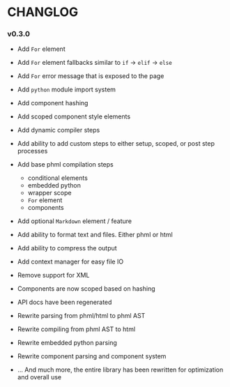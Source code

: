 # CHANGLOG

### v0.3.0
  - Add `For` element
  - Add `For` element fallbacks similar to `if` -> `elif` -> `else`
  - Add `For` error message that is exposed to the page
  - Add `python` module import system
  - Add component hashing
  - Add scoped component style elements
  - Add dynamic compiler steps
  - Add ability to add custom steps to either setup, scoped, or post step processes
  - Add base phml compilation steps
    - conditional elements
    - embedded python
    - wrapper scope
    - `For` element
    - components
  - Add optional `Markdown` element / feature
  - Add ability to format text and files. Either phml or html
  - Add ability to compress the output
  - Add context manager for easy file IO
  
  - Remove support for XML
  
  - Components are now scoped based on hashing
  - API docs have been regenerated
  - Rewrite parsing from phml/html to phml AST
  - Rewrite compiling from phml AST to html
  - Rewrite embedded python parsing
  - Rewrite component parsing and component system
  - ... And much more, the entire library has been rewritten for optimization and overall use

